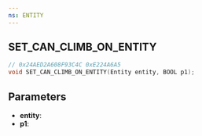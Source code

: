 ```yaml
---
ns: ENTITY
---
```

## SET_CAN_CLIMB_ON_ENTITY

```c
// 0x24AED2A608F93C4C 0xE224A6A5
void SET_CAN_CLIMB_ON_ENTITY(Entity entity, BOOL p1);
```

## Parameters
* **entity**:
* **p1**:
